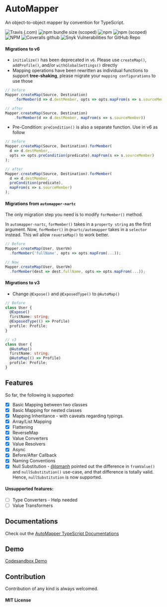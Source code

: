 # AutoMapper

An object-to-object mapper by convention for TypeScript.

![Travis (.com)](https://img.shields.io/travis/com/nartc/mapper?label=travis)
![npm bundle size (scoped)](https://img.shields.io/bundlephobia/minzip/@nartc/automapper?label=bundlephobia)
![npm](https://img.shields.io/npm/dt/@nartc/automapper?label=total)
![npm (scoped)](https://img.shields.io/npm/v/@nartc/automapper)
![NPM](https://img.shields.io/npm/l/@nartc/automapper)
![Coveralls github](https://img.shields.io/coveralls/github/nartc/mapper)
![Snyk Vulnerabilities for GitHub Repo](https://img.shields.io/snyk/vulnerabilities/github/nartc/mapper)

#### Migrations to v6

- `initialize()` has been deprecated in `v6`. Please use `createMap()`, `addProfile()`, and/or `withGlobalSettings()` directly
- Mapping operations have been rewritten as individual functions to support **tree-shaking**, please migrate your `mapping configurations` to use those

```typescript
// before
Mapper.createMap(Source, Destination)
    .forMember(d => d.destMember, opts => opts.mapFrom(s => s.sourceMember);

// after
Mapper.createMap(Source, Destination)
    .forMember(d => d.destMember, mapFrom(s => s.sourceMember))
```

- Pre-Condition: `preCondition()` is also a separate function. Use in v6 as follow

```typescript
// before
Mapper.createMap(Source, Destination).forMember(
  d => d.destMember,
  opts => opts.preCondition(predicate).mapFrom(s => s.sourceMember)
);

// after
Mapper.createMap(Source, Destination).forMember(
  d => d.destMember,
  preCondition(predicate),
  mapFrom(s => s.sourceMember)
);
```

#### Migrations from `automapper-nartc`

The only migration step you need is to modify `forMember()` method.

In `automapper-nartc`, `forMember()` takes in a `property string` as the first argument. Now, `forMember()` in `@nartc/automapper` takes in a `selector` instead. This wil allow `reverseMap()` to work better.

```typescript
// Before
Mapper.createMap(User, UserVm)
  .forMember('fullName', opts => opts.mapFrom(...));

// Now
Mapper.createMap(User, UserVm)
  .forMember(dest => dest.fullName, opts => opts.mapFrom(...));
```

#### Migrations to v3

- Change `@Expose()` and `@ExposedType()` to `@AutoMap()`

```typescript
// Before
class User {
  @Expose()
  firstName: string;
  @ExposedType(() => Profile)
  profile: Profile;
}

// v3
class User {
  @AutoMap()
  firstName: string;
  @AutoMap(() => Profile)
  profile: Profile;
}
```

## Features

So far, the following is supported:

- [x] Basic Mapping between two classes
- [x] Basic Mapping for nested classes
- [x] Mapping Inheritance - with caveats regarding typings.
- [x] Array/List Mapping
- [x] Flattening
- [x] ReverseMap
- [x] Value Converters
- [x] Value Resolvers
- [x] Async
- [x] Before/After Callback
- [x] Naming Conventions
- [x] Null Substitution - [@lqmanh](https://github.com/lqmanh) pointed out the difference in `fromValue()` and `nullSubstitution()` use-case, and that difference is totally valid. Hence, `nullSubstitution` is now supported.

#### Unsupported features:

- [ ] Type Converters - Help needed
- [ ] Value Transformers

## Documentations

Check out the [AutoMapper TypeScript Documentations](https://automapper.netlify.com)

## Demo

[Codesandbox Demo](https://codesandbox.io/s/automapper-demo-ntc2d)

## Contribution

Contribution of any kind is always welcomed.

#### MIT License
